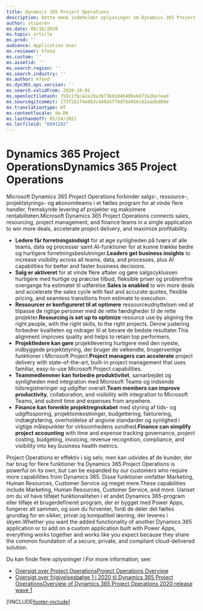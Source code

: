 ```yaml
---
title: Dynamics 365 Project Operations
description: Dette emne indeholder oplysninger om Dynamics 365 Project-operationer.
author: stsporen
ms.date: 09/16/2020
ms.topic: article
ms.prod: ''
audience: Application User
ms.reviewer: kfend
ms.custom: ''
ms.assetid: ''
ms.search.region: ''
ms.search.industry: ''
ms.author: kfend
ms.dyn365.ops.version: ''
ms.search.validFrom: 2020-10-01
ms.openlocfilehash: 759c1fbc42e29a3673601d46406ebd73e2be7ead
ms.sourcegitcommit: 173f2b1f4e063c440a5f78d76d456c62aadbd89e
ms.translationtype: HT
ms.contentlocale: da-DK
ms.lasthandoff: 05/24/2021
ms.locfileid: "6091202"
---
```

# <a name="dynamics-365-project-operations"></a><span data-ttu-id="13609-103">Dynamics 365 Project Operations</span><span class="sxs-lookup"><span data-stu-id="13609-103">Dynamics 365 Project Operations</span></span>

<span data-ttu-id="13609-104">Microsoft Dynamics 365 Project Operations forbinder salgs-, ressource-, projektstyrings- og økonomiteams i et fælles program for at vinde flere handler, fremskynde levering af projekter og maksimere rentabiliteten.</span><span class="sxs-lookup"><span data-stu-id="13609-104">Microsoft Dynamics 365 Project Operations connects sales, resourcing, project management, and finance teams in a single application to win more deals, accelerate project delivery, and maximize profitability.</span></span>

-   <span data-ttu-id="13609-105">**Ledere får forretningsindsigt** for at øge synligheden på tværs af alle teams, data og processer samt AI-funktioner for at kunne trække bedre og hurtigere forretningsbeslutninger.</span><span class="sxs-lookup"><span data-stu-id="13609-105">**Leaders get business insights** to increase visibility across all teams, data, and processes, plus AI capabilities for better and faster business decisions.</span></span>
-   <span data-ttu-id="13609-106">**Salg er aktiveret** for at vinde flere aftaler og gøre salgscyklussen hurtigere med hurtige og præcise tilbud, fleksible priser og problemfrie overgange fra estimatet til udførelse.</span><span class="sxs-lookup"><span data-stu-id="13609-106">**Sales is enabled** to win more deals and accelerate the sales cycle with fast and accurate quotes, flexible pricing, and seamless transitions from estimate to execution.</span></span>
-   <span data-ttu-id="13609-107">**Ressourcer er konfigureret til at optimere** ressourceudnyttelsen ved at tilpasse de rigtige personer med de rette færdigheder til de rette projekter.</span><span class="sxs-lookup"><span data-stu-id="13609-107">**Resourcing is set up to optimize** resource use by aligning the right people, with the right skills, to the right projects.</span></span> <span data-ttu-id="13609-108">Denne justering forbedrer kvaliteten og nidrager til at bevare de bedste resultater.</span><span class="sxs-lookup"><span data-stu-id="13609-108">This alignment improves quality and helps to retain top performers.</span></span>
-   <span data-ttu-id="13609-109">**Projektledere kan gøre** projektlevering hurtigere med den nyeste, indbyggede projektstyring, der bruger de velkendte, brugervenlige funktioner i Microsoft Project.</span><span class="sxs-lookup"><span data-stu-id="13609-109">**Project managers can accelerate** project delivery with state-of-the-art, built-in project management that uses familiar, easy-to-use Microsoft Project capabilities.</span></span>
-   <span data-ttu-id="13609-110">**Teammedlemmer kan forbedre produktivitet**, samarbejdet og synligheden med integration med Microsoft Teams og indsende tidsregistreringer og udgifter overalt.</span><span class="sxs-lookup"><span data-stu-id="13609-110">**Team members can improve productivity**, collaboration, and visibility with integration to Microsoft Teams, and submit time and expenses from anywhere.</span></span>
-   <span data-ttu-id="13609-111">**Finance kan forenkle projektregnskabet** med styring af tids- og udgiftssporing, projektomkostninger, budgettering, fakturering, indtægtsføring, overholdelse af angivne standarder og synlighed i vigtige målepunkter for virksomhedens sundhed.</span><span class="sxs-lookup"><span data-stu-id="13609-111">**Finance can simplify project accounting** with time and expense tracking governance, project costing, budgeting, invoicing, revenue recognition, compliance, and visibility into key business health metrics.</span></span>

<span data-ttu-id="13609-112">Project Operations er effektiv i sig selv, men kan udvides af de kunder, der har brug for flere funktioner fra Dynamics 365.</span><span class="sxs-lookup"><span data-stu-id="13609-112">Project Operations is powerful on its own, but can be expanded by our customers who require more capabilities from Dynamics 365.</span></span> <span data-ttu-id="13609-113">Disse funktioner omfatter Marketing, Human Resources, Customer Service og meget mere.</span><span class="sxs-lookup"><span data-stu-id="13609-113">These capabilities include Marketing, Human Resources, Customer Service, and more.</span></span> <span data-ttu-id="13609-114">Uanset om du vil have tilføjet funktionaliteten i et andet Dynamics 365-program eller tilføje et brugerdefineret program, der er bygget med Power Apps, fungerer alt sammen, og som du forventer, fordi de deler det fælles grundlag for en sikker, privat og kompatibel løsning, der leveres i skyen.</span><span class="sxs-lookup"><span data-stu-id="13609-114">Whether you want the added functionality of another Dynamics 365 application or to add on a custom application built with Power Apps, everything works together and works like you expect because they share the common foundation of a secure, private, and compliant cloud-delivered solution.</span></span>

<span data-ttu-id="13609-115">Du kan finde flere oplysninger i:</span><span class="sxs-lookup"><span data-stu-id="13609-115">For more information, see:</span></span>

- [<span data-ttu-id="13609-116">Oversigt over Project Operations</span><span class="sxs-lookup"><span data-stu-id="13609-116">Project Operations Overview</span></span>](https://dynamics.microsoft.com/en-us/project-operations/overview/)
- [<span data-ttu-id="13609-117">Oversigt over frigivelsesbølge 1 i 2020 til Dynamics 365 Project Operations</span><span class="sxs-lookup"><span data-stu-id="13609-117">Overview of Dynamics 365 Project Operations 2020 release wave 1</span></span>](/dynamics365-release-plan/2020wave1/dynamics365-project-operations/)



[!INCLUDE[footer-include](includes/footer-banner.md)]
